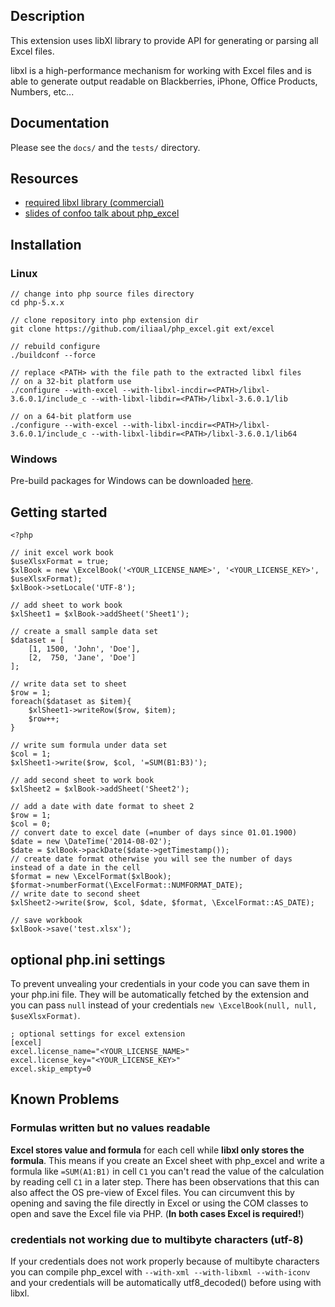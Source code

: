 ## Description

This extension uses libXl library to provide API for generating or parsing
all Excel files.

libxl is a high-performance mechanism for working with Excel files and is
able to generate output readable on Blackberries, iPhone, Office Products, 
Numbers, etc...

## Documentation

Please see the ```docs/``` and the ```tests/``` directory.

## Resources

* [required libxl library (commercial)](http://www.libxl.com/)
* [slides of confoo talk about php_excel](http://ilia.ws/files/confoo_phpexcel.pdf)

## Installation

### Linux

    // change into php source files directory
    cd php-5.x.x
    
    // clone repository into php extension dir
    git clone https://github.com/iliaal/php_excel.git ext/excel
    
    // rebuild configure
    ./buildconf --force
    
    // replace <PATH> with the file path to the extracted libxl files
    // on a 32-bit platform use
    ./configure --with-excel --with-libxl-incdir=<PATH>/libxl-3.6.0.1/include_c --with-libxl-libdir=<PATH>/libxl-3.6.0.1/lib
    
    // on a 64-bit platform use
    ./configure --with-excel --with-libxl-incdir=<PATH>/libxl-3.6.0.1/include_c --with-libxl-libdir=<PATH>/libxl-3.6.0.1/lib64

### Windows

Pre-build packages for Windows can be downloaded [here](http://windows.php.net/downloads/pecl/snaps/excel).

## Getting started

    <?php
    
    // init excel work book
    $useXlsxFormat = true;
    $xlBook = new \ExcelBook('<YOUR_LICENSE_NAME>', '<YOUR_LICENSE_KEY>', $useXlsxFormat);
    $xlBook->setLocale('UTF-8');

    // add sheet to work book
    $xlSheet1 = $xlBook->addSheet('Sheet1');

    // create a small sample data set
    $dataset = [
        [1, 1500, 'John', 'Doe'],
        [2,  750, 'Jane', 'Doe']
    ];

    // write data set to sheet
    $row = 1;
    foreach($dataset as $item){
        $xlSheet1->writeRow($row, $item);
        $row++;
    }

    // write sum formula under data set
    $col = 1;
    $xlSheet1->write($row, $col, '=SUM(B1:B3)');

    // add second sheet to work book
    $xlSheet2 = $xlBook->addSheet('Sheet2');

    // add a date with date format to sheet 2
    $row = 1;
    $col = 0;
    // convert date to excel date (=number of days since 01.01.1900)
    $date = new \DateTime('2014-08-02');
    $date = $xlBook->packDate($date->getTimestamp());
    // create date format otherwise you will see the number of days instead of a date in the cell
    $format = new \ExcelFormat($xlBook);
    $format->numberFormat(\ExcelFormat::NUMFORMAT_DATE);
    // write date to second sheet
    $xlSheet2->write($row, $col, $date, $format, \ExcelFormat::AS_DATE);

    // save workbook
    $xlBook->save('test.xlsx');

## optional php.ini settings

To prevent unvealing your credentials in your code you can save them in your php.ini file.
They will be automatically fetched by the extension and you can pass ```null``` instead of
your credentials ```new \ExcelBook(null, null, $useXlsxFormat)```.

    ; optional settings for excel extension
    [excel]
    excel.license_name="<YOUR_LICENSE_NAME>"
    excel.license_key="<YOUR_LICENSE_KEY>"
    excel.skip_empty=0

## Known Problems

### Formulas written but no values readable

**Excel stores value and formula** for each cell while **libxl only stores the formula**. This means
if you create an Excel sheet with php_excel and write a formula like ```=SUM(A1:B1)``` in cell ```C1``` you can't
read the value of the calculation by reading cell ```C1``` in a later step. There has been observations that
this can also affect the OS pre-view of Excel files. You can circumvent this by opening and saving the file directly
in Excel or using the COM classes to open and save the Excel file via PHP. (**In both cases Excel is required!**)

### credentials not working due to multibyte characters (utf-8)

If your credentials does not work properly because of multibyte characters you can compile php_excel with
```--with-xml --with-libxml --with-iconv``` and your credentials will be automatically utf8_decoded()
before using with libxl.